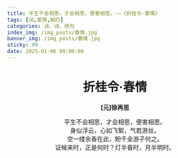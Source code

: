 ```yaml
---
title: 平生不会相思，才会相思，便害相思。——《折桂令·春情》
tags: [词,爱情,婉约]
categories: 诗、词、绝句
index_img: /img_posts/春情.jpg
banner_img: /img_posts/春情.jpg
sticky: 99
date: 2025-01-06 09:00:00
---
```

# <center>折桂令·春情</center>

**<center>[元]徐再思</center>**

<center>平生不会相思，才会相思，便害相思。</center>
<center>身似浮云，心如飞絮，气若游丝。</center>
<center>空一缕余香在此，盼千金游子何之。</center>
<center>证候来时，正是何时？灯半昏时，月半明时。</center>
<!-- more -->

<style>
    /* 楷体 */
  /* 只设置 markdown 字体 */
  .markdown-body {
    font-family: KaiTi,"Microsoft YaHei",Georgia, sans, serif;
    font-size: 20px;
  }
</style>
